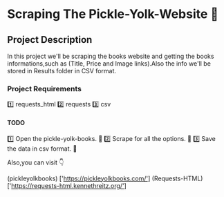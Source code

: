 # Scraping The Pickle-Yolk-Website 🔪

## Project Description 
In this project we'll be scraping the books website and getting the books informations,such as
(Title, Price and Image links).Also the info we'll be stored in Results folder in CSV format. 

### Project Requirements
1️⃣ requests_html 2️⃣ requests 3️⃣ csv

#### TODO
1️⃣ Open the pickle-yolk-books. 📖
2️⃣ Scrape for all the options. 🔪
3️⃣ Save the data in csv format. 📄

Also,you can visit 👇

(pickleyolkbooks) ['https://pickleyolkbooks.com/']
(Requests-HTML) ['https://requests-html.kennethreitz.org/']
